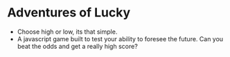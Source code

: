 # Adventures of Lucky

- Choose high or low, its that simple.
- A javascript game built to test your ability to foresee the future.  Can you beat the odds and get a really high score?
